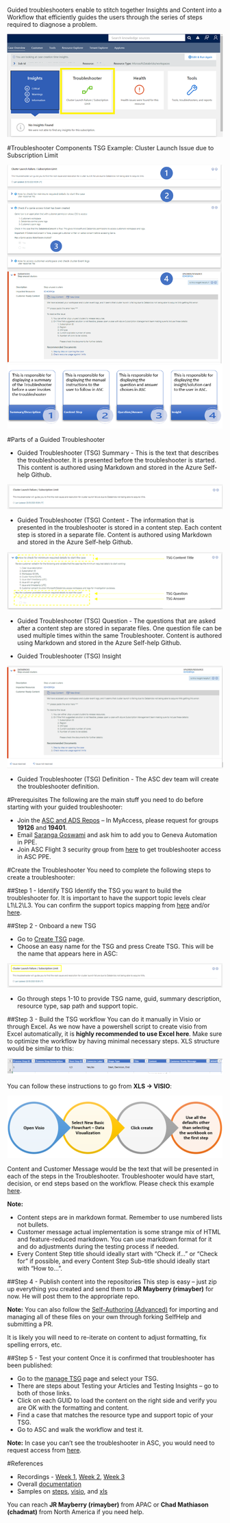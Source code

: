 Guided troubleshooters enable to stitch together Insights and Content into a Workflow that efficiently guides the users through the series of steps required to diagnose a problem.

![1.png](/.attachments/1-2c4ffb81-bc51-49f0-8724-eca0a4ded74b.png)

#Troubleshooter Components
TSG Example: Cluster Launch Issue due to Subscription Limit

![2.png](/.attachments/2-b405d434-3390-4824-b483-17ff9cb1d6f7.png)
![3.png](/.attachments/3-45e629a1-0510-4755-a285-1a0934185826.png)

#Parts of a Guided Troubleshooter

- Guided Troubleshooter (TSG) Summary - This is the text that describes the troubleshooter. It is presented before the troubleshooter is started. 
This content is authored using Markdown and stored in the Azure Self-help Github. 

![4.png](/.attachments/4-1900a75f-8a45-47ff-9bae-4e9789ac71a5.png)

- Guided Troubleshooter (TSG) Content - The information that is presented in the troubleshooter is stored in a content step. Each content step is stored in a separate file. 
Content is authored using Markdown and stored in the Azure Self-help Github. 

![5.png](/.attachments/5-ca266586-811e-43ec-bf7e-2288cafb2113.png)

- Guided Troubleshooter (TSG) Question - The questions that are asked after a content step are stored in separate files. One question file can be used multiple times within the same Troubleshooter. 
Content is authored using Markdown and stored in the Azure Self-help Github. 

- Guided Troubleshooter (TSG) Insight

![6.png](/.attachments/6-3315e17f-6ba3-4172-b7c5-1d0db36ceb1f.png)

- Guided Troubleshooter (TSG) Definition - The ASC dev team will create the troubleshooter definition.

#Prerequisites
The following are the main stuff you need to do before starting with your guided troubleshooter: 
- Join the [ASC and ADS Repos](https://nam06.safelinks.protection.outlook.com/?url=https%3A%2F%2Fazuresupportcenterdocs.azurewebsites.net%2Fdevelopers%2FOnboarding%2FGettingAccess.html&data=02%7C01%7CVimal.Sharma%40microsoft.com%7C1304d0f1ad3446e8e6f308d7e76a5737%7C72f988bf86f141af91ab2d7cd011db47%7C1%7C0%7C637232316238892210&sdata=xSa0WBDd8F2A6M6U50i9kGiiSUC4104yXE5%2FenWJRs4%3D&reserved=0) – In MyAccess, please request for groups **19126** and **19401**. 
- Email [Saranga Goswami](mailto:sarangag@microsoft.com) and ask him to add you to Geneva Automation in PPE.
- Join ASC Flight 3 security group from [here](https://idweb/IdentityManagement/aspx/Groups/AllGroups.aspx?searchtype=3a8f0ff2-72d2-428b-8e5b-2b3653cbca8e&content=ASCFlight3&popupFromClipboard=%2Fidentitymanagement%2Faspx%2FGroups%2FEditGroup.aspx%3Fid%3D36520db8-c534-43ab-b675-f3bc1b404adc) to get troubleshooter access in ASC PPE.


#Create the Troubleshooter
You need to complete the following steps to create a troubleshooter:

##Step 1 - Identify TSG
Identify the TSG you want to build the troubleshooter for. It is important to have the support topic levels clear L1\L2\L3. You can confirm the support topics mapping from [here](https://msaas.support.microsoft.com/sap/manage) and/or [here](https://aka.ms/selfhelppreviewold). 

##Step 2 - Onboard a new TSG
-    Go to [Create TSG](https://asctsgreporting.azurewebsites.net/CreateTSG) page.
-    Choose an easy name for the TSG and press Create TSG. This will be the name that appears here in ASC:

![7.png](/.attachments/7-98efce9a-a9c1-4a2b-a0d1-517ee9ed675c.png)

- Go through steps 1-10 to provide TSG name, guid, summary description, resource type, sap path and support topic.


##Step 3 - Build the TSG workflow 
You can do it manually in Visio or through Excel. As we now have a powershell script to create visio from Excel automatically, it is **highly recommended to use Excel here**. Make sure to optimize the workflow by having minimal necessary steps. 
XLS structure would be similar to this:

![8.png](/.attachments/8-73c1214c-2516-4154-bd3d-e554fcc4702b.png)

You can follow these instructions to go from **XLS -> VISIO**:

![9.png](/.attachments/9-07d75a96-713b-40ff-a289-2aca384b476d.png)
 
Content and Customer Message would be the text that will be presented in each of the steps in the Troubleshooter. Troubleshooter would have start, decision, or end steps based on the workflow. Please check this example [here](https://microsofteur-my.sharepoint.com/:f:/g/personal/lahaddad_microsoft_com/Ep75Pi54gbtBpIHnSCNQgXgB-BxnF-6Phh8SB_io1clu2g).

**Note:** 
- Content steps are in markdown format. Remember to use numbered lists not bullets.
- Customer message actual implementation is some strange mix of HTML and feature-reduced markdown. You can use markdown format for it and do adjustments during the testing process if needed.
- Every Content Step title should ideally start with “Check if…” or “Check for” if possible, and every Content Step Sub-title should ideally start with “How to…”.

##Step 4 - Publish content into the repositories
This step is easy – just zip up everything you created and send them to **JR Mayberry (rimayber)** for now.  He will post them to the appropriate repo.
 
**Note:** 
You can also follow the [Self-Authoring (Advanced)](/EEE-%2D-Embedded-Escalation-Engineer-Training-and-Reference/ASC-Guided-Troubleshooter/Self%2DAuthoring-\(Advanced\)) for importing and managing all of these files on your own through forking SelfHelp and submitting a PR. 


It is likely you will need to re-iterate on content to adjust formatting, fix spelling errors, etc. 

##Step 5 - Test your content 
Once it is confirmed that troubleshooter has been published:
- Go to the [manage TSG](https://asctsgreporting.azurewebsites.net/TSGList/Onboarding) page and select your TSG.
- There are steps about Testing your Articles and Testing Insights – go to both of those links.
- Click on each GUID to load the content on the right side and verify you are OK with the formatting and content.
- Find a case that matches the resource type and support topic of your TSG.
- Go to ASC and walk the workflow and test it.

**Note:** 
In case you can’t see the troubleshooter in ASC, you would need to request access from [here](https://idweb/IdentityManagement/aspx/Groups/AllGroups.aspx?searchtype=3a8f0ff2-72d2-428b-8e5b-2b3653cbca8e&content=ASCFlight3&popupFromClipboard=%2Fidentitymanagement%2Faspx%2FGroups%2FEditGroup.aspx%3Fid%3D36520db8-c534-43ab-b675-f3bc1b404adc).

#References
- Recordings - [Week 1](https://web.microsoftstream.com/video/1f25a1ff-0400-96d0-52e9-f1ea8a36e459), [Week 2](https://web.microsoftstream.com/video/1723a1ff-0400-96d1-5da1-f1ea8fb594e3), [Week 3](https://web.microsoftstream.com/video/b12ca1ff-0400-96d0-65d9-f1ea95352f9e)
- Overall [documentation](https://microsoft.sharepoint.com/:w:/t/GuidedWorkflowV-Team/EXErVtUvuQhCmEWpqtFjmV0B6TLtKW-ExomN1v5Fzo6Sxg?e=TgVKGO)
- Samples on [steps](https://microsoft.sharepoint.com/:t:/r/teams/ProjectCentennial/Shared%20Documents/TSGAuthor/TSGContent.txt?csf=1&web=1&e=qSdqB0), [visio](https://microsofteur-my.sharepoint.com/:u:/g/personal/lahaddad_microsoft_com/EQ3HJ2FzsINNk7piskw4j8QBu-XKEjvdAiBmSJ8Bf98MFg?e=naKtmd), and [xls](https://microsoft.sharepoint.com/:x:/r/teams/ProjectCentennial/_layouts/15/Doc.aspx?sourcedoc=%7B5BFB7555-A92C-41D4-88BA-98EB43A0D58E%7D&file=TSGCreatorTemplate.xlsx&action=default&mobileredirect=true)


You can reach **JR Mayberry (rimayber)** from APAC or **Chad Mathiason (chadmat)** from North America if you need help.









